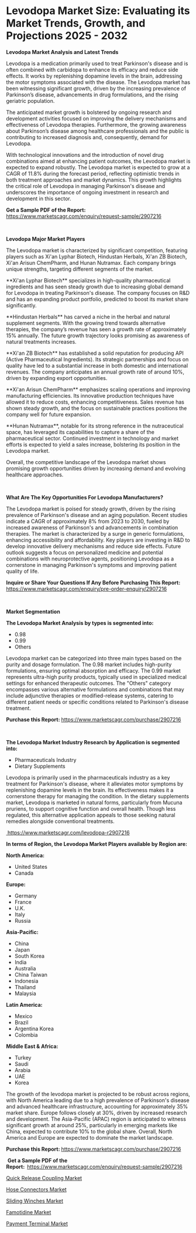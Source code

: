 <p><h1>Levodopa Market Size: Evaluating its Market Trends, Growth, and Projections 2025 - 2032</h1></p><p><strong>Levodopa Market Analysis and Latest Trends</strong></p>
<p><p>Levodopa is a medication primarily used to treat Parkinson's disease and is often combined with carbidopa to enhance its efficacy and reduce side effects. It works by replenishing dopamine levels in the brain, addressing the motor symptoms associated with the disease. The Levodopa market has been witnessing significant growth, driven by the increasing prevalence of Parkinson’s disease, advancements in drug formulations, and the rising geriatric population. </p><p>The anticipated market growth is bolstered by ongoing research and development activities focused on improving the delivery mechanisms and effectiveness of Levodopa therapies. Furthermore, the growing awareness about Parkinson’s disease among healthcare professionals and the public is contributing to increased diagnosis and, consequently, demand for Levodopa. </p><p>With technological innovations and the introduction of novel drug combinations aimed at enhancing patient outcomes, the Levodopa market is expected to expand robustly. The Levodopa market is expected to grow at a CAGR of 11.8% during the forecast period, reflecting optimistic trends in both treatment approaches and market dynamics. This growth highlights the critical role of Levodopa in managing Parkinson's disease and underscores the importance of ongoing investment in research and development in this sector.</p></p>
<p><strong>Get a Sample PDF of the Report:&nbsp;</strong> <a href="https://www.marketscagr.com/enquiry/request-sample/2907216?utm_campaign=1868&utm_medium=2&utm_source=Github&utm_content=ia&utm_term=12032025&utm_id=levodopa">https://www.marketscagr.com/enquiry/request-sample/2907216</a></p>
<p>&nbsp;</p>
<p><strong>Levodopa Major Market Players</strong></p>
<p><p>The Levodopa market is characterized by significant competition, featuring players such as Xi'an Lyphar Biotech, Hindustan Herbals, Xi'an ZB Biotech, Xi'an Arisun ChemPharm, and Hunan Nutramax. Each company brings unique strengths, targeting different segments of the market.</p><p>**Xi'an Lyphar Biotech** specializes in high-quality pharmaceutical ingredients and has seen steady growth due to increasing global demand for Levodopa in treating Parkinson's disease. The company focuses on R&D and has an expanding product portfolio, predicted to boost its market share significantly.</p><p>**Hindustan Herbals** has carved a niche in the herbal and natural supplement segments. With the growing trend towards alternative therapies, the company’s revenue has seen a growth rate of approximately 15% annually. The future growth trajectory looks promising as awareness of natural treatments increases.</p><p>**Xi'an ZB Biotech** has established a solid reputation for producing API (Active Pharmaceutical Ingredients). Its strategic partnerships and focus on quality have led to a substantial increase in both domestic and international revenues. The company anticipates an annual growth rate of around 10%, driven by expanding export opportunities.</p><p>**Xi'an Arisun ChemPharm** emphasizes scaling operations and improving manufacturing efficiencies. Its innovative production techniques have allowed it to reduce costs, enhancing competitiveness. Sales revenue has shown steady growth, and the focus on sustainable practices positions the company well for future expansion.</p><p>**Hunan Nutramax**, notable for its strong reference in the nutraceutical space, has leveraged its capabilities to capture a share of the pharmaceutical sector. Continued investment in technology and market efforts is expected to yield a sales increase, bolstering its position in the Levodopa market.</p><p>Overall, the competitive landscape of the Levodopa market shows promising growth opportunities driven by increasing demand and evolving healthcare approaches.</p></p>
<p>&nbsp;</p>
<p><strong>What Are The Key Opportunities For Levodopa Manufacturers?</strong></p>
<p><p>The Levodopa market is poised for steady growth, driven by the rising prevalence of Parkinson's disease and an aging population. Recent studies indicate a CAGR of approximately 8% from 2023 to 2030, fueled by increased awareness of Parkinson's and advancements in combination therapies. The market is characterized by a surge in generic formulations, enhancing accessibility and affordability. Key players are investing in R&D to develop innovative delivery mechanisms and reduce side effects. Future outlook suggests a focus on personalized medicine and potential combinations with neuroprotective agents, positioning Levodopa as a cornerstone in managing Parkinson's symptoms and improving patient quality of life.</p></p>
<p><strong>Inquire or Share Your Questions If Any Before Purchasing This Report:</strong> <a href="https://www.marketscagr.com/enquiry/pre-order-enquiry/2907216?utm_campaign=1868&utm_medium=2&utm_source=Github&utm_content=ia&utm_term=12032025&utm_id=levodopa">https://www.marketscagr.com/enquiry/pre-order-enquiry/2907216</a></p>
<p>&nbsp;</p>
<p><strong>Market Segmentation</strong></p>
<p><strong>The Levodopa Market Analysis by types is segmented into:</strong></p>
<p><ul><li>0.98</li><li>0.99</li><li>Others</li></ul></p>
<p><p>Levodopa market can be categorized into three main types based on the purity and dosage formulation. The 0.98 market includes high-purity formulations, ensuring optimal absorption and efficacy. The 0.99 market represents ultra-high purity products, typically used in specialized medical settings for enhanced therapeutic outcomes. The "Others" category encompasses various alternative formulations and combinations that may include adjunctive therapies or modified-release systems, catering to different patient needs or specific conditions related to Parkinson's disease treatment.</p></p>
<p><strong>Purchase this Report:&nbsp;</strong><a href="https://www.marketscagr.com/purchase/2907216?utm_campaign=1868&utm_medium=2&utm_source=Github&utm_content=ia&utm_term=12032025&utm_id=levodopa">https://www.marketscagr.com/purchase/2907216</a></p>
<p>&nbsp;</p>
<p><strong>The Levodopa Market Industry Research by Application is segmented into:</strong></p>
<p><ul><li>Pharmaceuticals Industry</li><li>Dietary Supplements</li></ul></p>
<p><p>Levodopa is primarily used in the pharmaceuticals industry as a key treatment for Parkinson's disease, where it alleviates motor symptoms by replenishing dopamine levels in the brain. Its effectiveness makes it a cornerstone therapy for managing the condition. In the dietary supplements market, Levodopa is marketed in natural forms, particularly from Mucuna pruriens, to support cognitive function and overall health. Though less regulated, this alternative application appeals to those seeking natural remedies alongside conventional treatments.</p></p>
<p><a href="https://www.marketscagr.com/levodopa-r2907216?utm_campaign=1868&utm_medium=2&utm_source=Github&utm_content=ia&utm_term=12032025&utm_id=levodopa">&nbsp;https://www.marketscagr.com/levodopa-r2907216</a></p>
<p><strong>In terms of Region, the Levodopa Market Players available by Region are:</strong></p>
<p>
    <p> <strong> North America: </strong>
        <ul>
            <li>United States</li>
            <li>Canada</li>
        </ul>
        </p> 
    <p> <strong> Europe: </strong>
        <ul>
            <li>Germany</li>
            <li>France</li>
            <li>U.K.</li>
            <li>Italy</li>
            <li>Russia</li>
        </ul>
        </p> 
    <p> <strong> Asia-Pacific: </strong>
        <ul>
            <li>China</li>
            <li>Japan</li>
            <li>South Korea</li>
            <li>India</li>
            <li>Australia</li>
            <li>China Taiwan</li>
            <li>Indonesia</li>
            <li>Thailand</li>
            <li>Malaysia</li>
        </ul>
        </p> 
    <p> <strong> Latin America: </strong>
        <ul>
            <li>Mexico</li>
            <li>Brazil</li>
            <li>Argentina Korea</li>
            <li>Colombia</li>
        </ul>
        </p> 
    <p> <strong> Middle East & Africa: </strong>
        <ul>
            <li>Turkey</li>
            <li>Saudi</li>
            <li>Arabia</li>
            <li>UAE</li>
            <li>Korea</li>
        </ul>
    </p>
    </p>
<p><p>The growth of the levodopa market is projected to be robust across regions, with North America leading due to a high prevalence of Parkinson's disease and advanced healthcare infrastructure, accounting for approximately 35% market share. Europe follows closely at 30%, driven by increased research and development. The Asia-Pacific (APAC) region is anticipated to witness significant growth at around 25%, particularly in emerging markets like China, expected to contribute 10% to the global share. Overall, North America and Europe are expected to dominate the market landscape.</p></p>
<p><strong>Purchase this Report: </strong><a href="https://www.marketscagr.com/purchase/2907216?utm_campaign=1868&utm_medium=2&utm_source=Github&utm_content=ia&utm_term=12032025&utm_id=levodopa">https://www.marketscagr.com/purchase/2907216</a></p>
<p>&nbsp;<strong>Get a Sample PDF of the Report:&nbsp;&nbsp;</strong><a href="https://www.marketscagr.com/enquiry/request-sample/2907216?utm_campaign=1868&utm_medium=2&utm_source=Github&utm_content=ia&utm_term=12032025&utm_id=levodopa">https://www.marketscagr.com/enquiry/request-sample/2907216</a></p>
<p><strong></strong></p>
<p><p><a href="https://github.com/brinnoifon/Market-Research-Report-List-1/blob/main/quick-release-coupling-market.md?utm_campaign=1868&utm_medium=2&utm_source=Github&utm_content=ia&utm_term=12032025&utm_id=levodopa">Quick Release Coupling Market</a></p><p><a href="https://github.com/trenkkwasek84/Market-Research-Report-List-1/blob/main/hose-connectors-market.md?utm_campaign=1868&utm_medium=2&utm_source=Github&utm_content=ia&utm_term=12032025&utm_id=levodopa">Hose Connectors Market</a></p><p><a href="https://github.com/snapetylerho/Market-Research-Report-List-1/blob/main/sliding-winches-market.md?utm_campaign=1868&utm_medium=2&utm_source=Github&utm_content=ia&utm_term=12032025&utm_id=levodopa">Sliding Winches Market</a></p><p><a href="https://github.com/sulvantomppa/Market-Research-Report-List-1/blob/main/famotidine-market.md?utm_campaign=1868&utm_medium=2&utm_source=Github&utm_content=ia&utm_term=12032025&utm_id=levodopa">Famotidine Market</a></p><p><a href="https://github.com/iwanesucices/Market-Research-Report-List-1/blob/main/payment-terminal-market.md?utm_campaign=1868&utm_medium=2&utm_source=Github&utm_content=ia&utm_term=12032025&utm_id=levodopa">Payment Terminal Market</a></p></p>